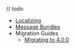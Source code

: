 // todo

* [Localizing](localizing.md)
* [Message Bundles](message-bundles.md)
* Migration Guides
  * [Migrating to 4.0.0](migrating-4.0.md)
